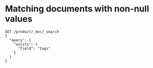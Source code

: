 # Matching documents with non-null values

```
GET /product/_doc/_search
{
  "query": {
    "exists": {
      "field": "tags"
    }
  }
}
```